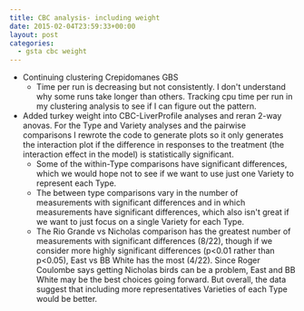 ```yaml
---
title: CBC analysis- including weight
date: 2015-02-04T23:59:33+00:00
layout: post
categories:
  - gsta cbc weight
---
```

  * Continuing clustering Crepidomanes GBS
      * Time per run is decreasing but not consistently. I don't understand why some runs take longer than others. Tracking cpu time per run in my clustering analysis to see if I can figure out the pattern.
  * Added turkey weight into CBC-LiverProfile analyses and reran 2-way anovas. For the Type and Variety analyses and the pairwise comparisons I rewrote the code to generate plots so it only generates the interaction plot if the difference in responses to the treatment (the interaction effect in the model) is statistically significant.
      * Some of the within-Type comparisons have significant differences, which we would hope not to see if we want to use just one Variety to represent each Type.
      * The between type comparisons vary in the number of measurements with significant differences and in which measurements have significant differences, which also isn't great if we want to just focus on a single Variety for each Type.
      * The Rio Grande vs Nicholas comparison has the greatest number of measurements with significant differences (8/22), though if we consider more highly significant differences (p<0.01 rather than p<0.05), East vs BB White has the most (4/22). Since Roger Coulombe says getting Nicholas birds can be a problem, East and BB White may be the best choices going forward. But overall, the data suggest that including more representatives Varieties of each Type would be better.

